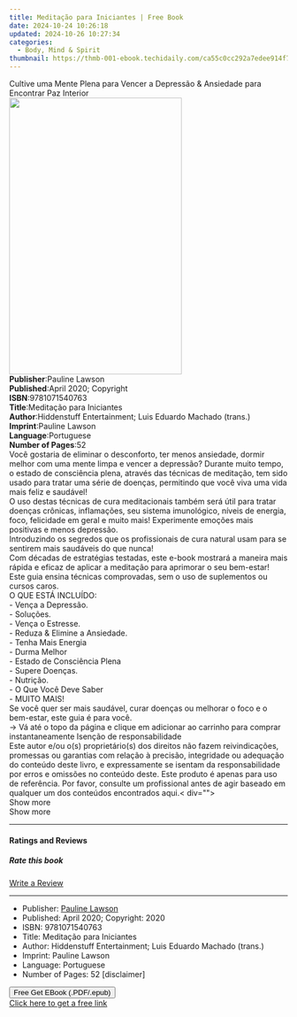```yaml
---
title: Meditação para Iniciantes | Free Book
date: 2024-10-24 10:26:18
updated: 2024-10-26 10:27:34
categories:
  - Body, Mind & Spirit
thumbnail: https://thmb-001-ebook.techidaily.com/ca55c0cc292a7edee914f75ff954eed953beff0e36cf70321cbdf7ba7138e92e.jpg
---
```

<main id="book-container">
  <div class="flex flex-col">
    <div class="book-brief flex-1 py-6 px-4 sm:p-6 md:py-10 md:px-8">
      <!-- brief-->
      <div class="book-brief-main">
        Cultive uma Mente Plena para Vencer a Depressão & Ansiedade para
        Encontrar Paz Interior
      </div>
    </div>
    <div
      class="book-meta-info flex-1 grid gap-4 col-start-1 col-end-3 row-start-1 sm:mb-6 sm:grid-cols-4 lg:gap-6 lg:col-start-2 lg:row-end-6 lg:row-span-6 lg:mb-0"
    >
      <div
        class="book-meta-info-left place-content-center mt-4 p-4 text-sm leading-6 col-start-2 col-span-2 dark:text-slate-400"
      >
        <img
          class="w-full h-500 object-cover rounded-lg sm:h-255 sm:col-span-2 lg:col-span-full"
          src="https://img-001-ebook.techidaily.com/d9da89fe3129266623b967227829148a73dbab12860ea6bd7dbf782495f70c8c.jpg"
          alt=""
          width="312"
          height="500"
        />
      </div>
      <div
        class="book-meta-info-right mt-2 col-start-1 row-start-2 col-span-3 self-center"
      >
        <!-- meta data  -->
        <div class="flex flex-col px-4 md:px-8">
          <div class="flex-1">
            <strong>Publisher</strong>:<span class="px-2">Pauline Lawson</span>
          </div>
          <div class="flex-1">
            <strong>Published</strong>:<span class="px-2"
              >April 2020; Copyright</span
            >
          </div>
          <div class="flex-1">
            <strong>ISBN</strong>:<span class="px-2">9781071540763</span>
          </div>
          <div class="flex-1">
            <strong>Title</strong>:<span class="px-2"
              >Meditação para Iniciantes</span
            >
          </div>
          <div class="flex-1">
            <strong>Author</strong>:<span class="px-2"
              >Hiddenstuff Entertainment; Luis Eduardo Machado (trans.)</span
            >
          </div>
          <div class="flex-1">
            <strong>Imprint</strong>:<span class="px-2">Pauline Lawson</span>
          </div>
          <div class="flex-1">
            <strong>Language</strong>:<span class="px-2">Portuguese</span>
          </div>
          <div class="flex-1">
            <strong>Number of Pages</strong>:<span class="px-2">52</span>
          </div>
        </div>
      </div>
    </div>
    <div class="book-description flex-1 py-6 px-4 sm:p-6 md:py-10 md:px-8">
      <div class="book-description-main">
        <div accordion-content="" id="description">
          Você gostaria de eliminar o desconforto, ter menos ansiedade, dormir
          melhor com uma mente limpa e vencer a depressão? Durante muito tempo,
          o estado de consciência plena, através das técnicas de meditação, tem
          sido usado para tratar uma série de doenças, permitindo que você viva
          uma vida mais feliz e saudável!<br />O uso destas técnicas de cura
          meditacionais também será útil para tratar doenças crônicas,
          inflamações, seu sistema imunológico, níveis de energia, foco,
          felicidade em geral e muito mais! Experimente emoções mais positivas e
          menos depressão.<br />Introduzindo os segredos que os profissionais de
          cura natural usam para se sentirem mais saudáveis do que nunca!<br />Com
          décadas de estratégias testadas, este e-book mostrará a maneira mais
          rápida e eficaz de aplicar a meditação para aprimorar o seu
          bem-estar!<br />Este guia ensina técnicas comprovadas, sem o uso de
          suplementos ou cursos caros.<br />O QUE ESTÁ INCLUÍDO:<br />- Vença a
          Depressão.<br />- Soluções.<br />- Vença o Estresse.<br />- Reduza
          &amp; Elimine a Ansiedade.<br />- Tenha Mais Energia<br />- Durma
          Melhor<br />- Estado de Consciência Plena<br />- Supere Doenças.<br />-
          Nutrição.<br />- O Que Você Deve Saber<br />- MUITO MAIS!<br />Se você
          quer ser mais saudável, curar doenças ou melhorar o foco e o
          bem-estar, este guia é para você.<br />-&gt; Vá até o topo da página e
          clique em adicionar ao carrinho para comprar instantaneamente Isenção
          de responsabilidade&nbsp;<br />Este autor e/ou o(s) proprietário(s)
          dos direitos não fazem reivindicações, promessas ou garantias com
          relação à precisão, integridade ou adequação do conteúdo deste livro,
          e expressamente se isentam da responsabilidade por erros e omissões no
          conteúdo deste. Este produto é apenas para uso de referência. Por
          favor, consulte um profissional antes de agir baseado em qualquer um
          dos conteúdos encontrados aqui.&lt; div=""&gt;
          <div class="accordion-fader"></div>
        </div>
        <span
          data-accordion-control=""
          data-accordion-target="description"
          data-accordion-expand-text="Show more"
          data-accordion-collapse-text="Show less"
          class="pseudo-link hidden-xs"
          >Show more</span
        >
        <div class="visible-xs text-center">
          <span
            data-accordion-control=""
            data-accordion-target="description"
            data-accordion-expand-text="Show more"
            data-accordion-collapse-text="Show less"
            class="btn btn-default margin-top-medium"
            >Show more</span
          >
        </div>
        <!---->
        <div class="placeholder-reviews">
          <hr />
          <a id="reviews"></a>
          <div class="row">
            <div class="col-xs-12">
              <div class="reviews">
                <a id="reviews"></a>
                <h4
                  class="placeholder placeholder-heading placeholder-xl margin-bottom-medium"
                >
                  <span>Ratings and Reviews</span>
                </h4>
                <!---->
                <div>
                  <h5 class="placeholder placeholder-heading placeholder-xl">
                    Rate this book
                  </h5>
                  <div class="star-rating margin-bottom-large">
                    <span
                      ><span
                        class="ebkicon ebkicon-large ebkicon-review-star-off"
                      ></span
                      ><span
                        class="ebkicon ebkicon-large ebkicon-review-star-off"
                      ></span
                      ><span
                        class="ebkicon ebkicon-large ebkicon-review-star-off"
                      ></span
                      ><span
                        class="ebkicon ebkicon-large ebkicon-review-star-off"
                      ></span
                      ><span
                        class="ebkicon ebkicon-large ebkicon-review-star-off"
                      ></span
                    ></span>
                  </div>
                </div>
                <!---->
                <div>
                  <div class="row margin-top-large">
                    <div class="col-xs-6">
                      <a
                        href="/book/210011915/review/"
                        class="btn btn-block btn-secondary"
                        >Write a Review</a
                      >
                    </div>
                  </div>
                </div>
              </div>
              <!---->
            </div>
          </div>
        </div>
        <!---->
        <!---->
        <hr />
        <ul>
          <li>
            Publisher:
            <a href="/en-us/publisher/pauline-lawson/207010848"
              ><span>Pauline Lawson</span></a
            >
          </li>
          <li>
            Published: <span>April 2020</span
            ><span>; Copyright: <span>2020</span></span>
          </li>
          <li>ISBN: <span>9781071540763</span></li>
          <!---->
          <li>Title: <span>Meditação para Iniciantes</span></li>
          <!---->
          <li>
            Author:
            <span
              >Hiddenstuff Entertainment; Luis Eduardo Machado (trans.)</span
            >
          </li>
          <li>Imprint: <span>Pauline Lawson</span></li>
          <li>Language: <span>Portuguese</span></li>
          <li>
            Number of Pages: <span>52</span>&nbsp;<span
              class="has-text-gray has-cursor-pointer"
              >[disclaimer]</span
            >
            <span class="help-block" style="display: none"
              >Page count shown is an approximation provided by the publisher.
              The actual page count will vary based on various factors such your
              device's screen size and font-size.</span
            >
          </li>
        </ul>
      </div>
    </div>
    <div class="book-excerpts flex-1 py-6 px-4 sm:p-6 md:py-10 md:px-8"></div>
    <div
      class="book-about-author flex-1 py-6 px-4 sm:p-6 md:py-10 md:px-8"
    ></div>
    <div class="book-free-get flex-1 py-6 px-4 sm:p-6 md:py-10 md:px-8">
      <button
        id="btn-free-get"
        class="bg-blue-500 hover:bg-blue-700 text-white font-bold py-2 px-4 rounded"
      >
        Free Get EBook (.PDF/.epub)
      </button>
      <div id="countdown-display" class="px-2 text-lg mt-2"></div>
      <a
        id="free-link"
        class="hidden bg-blue-500 hover:bg-blue-700 text-white font-bold py-2 px-4 rounded"
        href="https://www.ebooks.com/en-us/book/210011915/medita-o-para-iniciantes/hiddenstuff-entertainment/"
        target="_blank"
        >Click here to get a free link</a
      >
    </div>
    <script>
      let countdownTime = 0;
      let countdownInterval = null;
      document
        .getElementById('btn-free-get')
        .addEventListener('click', startCountdown);
      function startCountdown() {
        countdownTime = new Date().getTime() + 60000 * 3;
        countdownInterval = setInterval(updateCountdown, 1000);
        document.getElementById('btn-free-get').disabled = true;
        document
          .getElementById('btn-free-get')
          .classList.add('bg-gray-500', 'cursor-not-allowed');
      }
      function updateCountdown() {
        let currentTime = new Date().getTime();
        let timeLeft = countdownTime - currentTime;
        let secondsLeft = Math.floor(timeLeft / 1000);
        document.getElementById('countdown-display').innerHTML =
          `Remaining time: ${secondsLeft} seconds.`;
        if (secondsLeft <= 0) {
          clearInterval(countdownInterval);
          document.getElementById('btn-free-get').classList.add('hidden');
          document.getElementById('free-link').classList.remove('hidden');
          document.getElementById('countdown-display').innerHTML = '';
        }
      }
    </script>
  </div>
</main>
